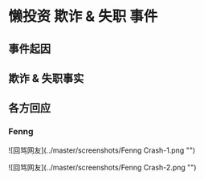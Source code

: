 # 懒投资 欺诈 & 失职 事件

## 事件起因

## 欺诈 & 失职事实

## 各方回应

### Fenng

![回骂网友](../master/screenshots/Fenng Crash-1.png "")

![回骂网友](../master/screenshots/Fenng Crash-2.png "")
